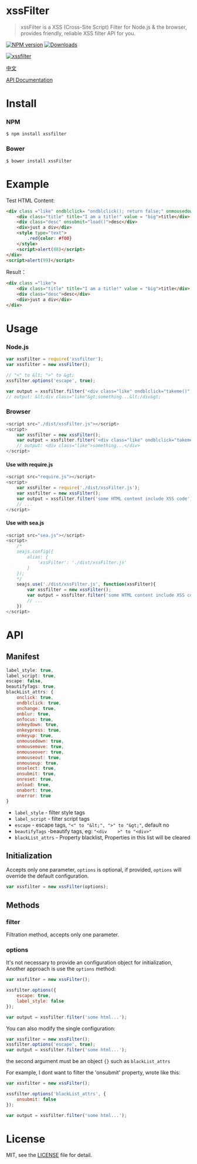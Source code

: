 # xssFilter
> xssFilter is a XSS (Cross-Site Script) Filter for Node.js & the browser, provides friendly, reliable XSS filter API for you.

[![NPM version][npm-image]][npm-url] [![Downloads][downloads-image]][npm-url]

[![xssfilter](https://nodei.co/npm/xssfilter.png)](https://npmjs.org/package/xssfilter)

[npm-url]: https://npmjs.org/package/xssfilter
[downloads-image]: http://img.shields.io/npm/dm/xssfilter.svg
[npm-image]: http://img.shields.io/npm/v/xssfilter.svg

[中文](https://github.com/superRaytin/xssFilter/blob/master/README-CN.md)

[API Documentation](#api)

# Install

### NPM

```
$ npm install xssfilter
```

### Bower

```
$ bower install xssFilter
```

# Example

Test HTML Content:

```html
<div class ="like" ondblclick= "ondblclick(); return false;" onmousedown="mousedown()">
	<div class="title" title="I am a title!" value = "big">title</div>
	<div class="desc" onsubmit="load()">desc</div>
	<div>just a div</div>
	<style type="text">
		.red{color: #f00}
	</style>
	<script>alert(88)</script>
</div>
<script>alert(99)</script>
```

Result：

```html
<div class ="like">
	<div class="title" title="I am a title!" value = "big">title</div>
	<div class="desc">desc</div>
	<div>just a div</div>
</div>
```

# Usage

### Node.js

```js
var xssFilter = require('xssfilter');
var xssfilter = new xssFilter();

// "<" to &lt; ">" to &gt;
xssfilter.options('escape', true);

var output = xssfilter.filter('<div class="like" ondblclick="takeme()" onmousedown="mousedown()">something...</div>');
// output: &lt;div class="like"&gt;something...&lt;/div&gt;
```

### Browser

```js
<script src="./dist/xssFilter.js"></script>
<script>
    var xssfilter = new xssFilter();
    var output = xssfilter.filter('<div class="like" ondblclick="takeme()" onmousedown="mousedown()">something...</div>');
    // output: <div class="like">something...</div>
</script>
```

#### Use with require.js

```js
<script src="require.js"></script>
<script>
    var xssFilter = require('./dist/xssFilter.js');
    var xssfilter = new xssFilter();
    var output = xssfilter.filter('some HTML content include XSS code');
    // ...
</script>
```

#### Use with sea.js

```js
<script src="sea.js"></script>
<script>
    /*
    seajs.config({
        alias: {
            'xssFilter': './dist/xssFilter.js'
        }
    });
    */
    seajs.use('./dist/xssFilter.js', function(xssFilter){
        var xssfilter = new xssFilter();
        var output = xssfilter.filter('some HTML content include XSS code');
        // ...
    })
</script>
```

# API
## Manifest

```js
label_style: true,
label_script: true,
escape: false,
beautifyTags: true,
blackList_attrs: {
    onclick: true,
    ondblclick: true,
    onchange: true,
    onblur: true,
    onfocus: true,
    onkeydown: true,
    onkeypress: true,
    onkeyup: true,
    onmousedown: true,
    onmousemove: true,
    onmouseover: true,
    onmouseout: true,
    onmouseup: true,
    onselect: true,
    onsubmit: true,
    onreset: true,
    onload: true,
    onabort: true,
    onerror: true
}
```

- `label_style` - filter style tags
- `label_script` - filter script tags
- `escape` - escape tags, `"<" to "&lt;", ">" to "&gt;"`, default no
- `beautifyTags` -beautify tags, eg: `"<div    >" to "<div>"`
- `blackList_attrs` - Property blacklist, Properties in this list will be cleared

## Initialization
Accepts only one parameter, `options` is optional, if provided, `options` will override the default configuration.

```js
var xssfilter = new xssFilter(options);
```

## Methods

### filter
Filtration method, accepts only one parameter.

### options

It's not necessary to provide an configuration object for initialization, Another approach is use the `options` method:

```js
var xssfilter = new xssFilter();

xssfilter.options({
    escape: true,
    label_style: false
});

var output = xssfilter.filter('some html...');
```

You can also modify the single configuration:

```js
var xssfilter = new xssFilter();
xssfilter.options('escape', true);
var output = xssfilter.filter('some html...');
```

the second argument must be an object `{}` such as `blackList_attrs`

For example, I dont want to filter the 'onsubmit' property, wrote like this:

```js
var xssfilter = new xssFilter();

xssfilter.options('blackList_attrs', {
    onsubmit: false
});

var output = xssfilter.filter('some html...');
```

# License
MIT, see the [LICENSE](https://github.com/superRaytin/xssFilter/blob/master/LICENSE) file for detail.
